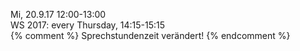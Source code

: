 
Mi, 20.9.17 12:00-13:00<br />
WS 2017: every Thursday, 14:15-15:15<br />
{% comment %}
<span class ="attention">Sprechstundenzeit verändert!</span>
{% endcomment %}
